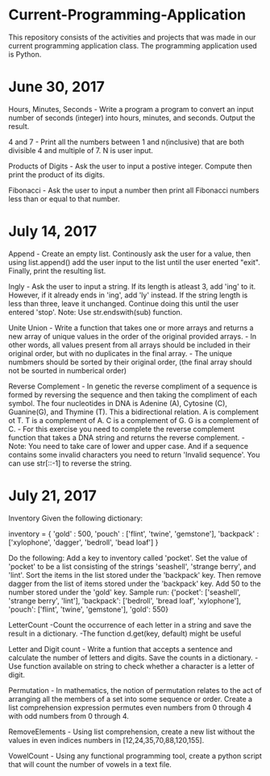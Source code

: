 # Current-Programming-Application

This repository consists of the activities and projects that was made in our current programming application class. The programming application used is Python.

# June 30, 2017
Hours, Minutes, Seconds
	- Write a program a program to convert an input number of seconds (integer) into hours, minutes, and seconds. Output the result.

4 and 7
	- Print all the numbers between 1 and n(inclusive) that are both divisible 4 and multiple of 7. N is user input.

Products of Digits
	- Ask the user to input a postive integer. Compute then print the product of its digits.

Fibonacci
	- Ask the user to input a number then print all Fibonacci numbers less than or equal to that number.

# July 14, 2017
Append
	- Create an empty list. Continously ask the user for a value, then using list.append() add the user input to the list until the user enerted "exit". Finally, print the resulting list.

Ingly
	- Ask the user to input a string. If its length is atleast 3, add 'ing' to it. However, if it already ends in 'ing', add 'ly' instead. If the string length is less than three, leave it unchanged. Continue doing this until the user entered 'stop'. Note: Use str.endswith(sub) function.

Unite Union
	- Write a function that takes one or more arrays and returns a new array of unique values in the order of the original provided arrays.
	- In other words, all values present from all arrays should be included in their original order, but with no duplicates in the final array.
	- The unique numbmers should be sorted by their original order, (the final array should not be sourted in numberical order)

Reverse Complement
	- In genetic the reverse compliment of a sequence is formed by reversing the sequence and then taking the compliment of each symbol. The four nucleotides in DNA is Adenine (A), Cytosine (C), Guanine(G), and Thymine (T). This a bidirectional relation.
		A is complement ot T. T is a complement of A. C is a complement of G. G is a complement of C.
	- For this exercise you need to complete the reverse complement function that takes a DNA string and returns the reverse complement.
	- Note: You need to take care of lower and upper case. And if a sequence contains some invalid characters you need to return 'Invalid sequence'. You can use str[::-1] to reverse the string.

# July 21, 2017
Inventory
Given the following dictionary:

inventory = {
	'gold' : 500,
	'pouch' : ['flint', 'twine', 'gemstone'],
	'backpack' : ['xylophone', 'dagger', 'bedroll', 'bead loaf']
}

Do the following:
Add a key to inventory called 'pocket'.
Set the value of 'pocket' to be a list consisting of the strings 'seashell', 'strange berry', and 'lint'.
Sort the items in the list stored under the 'backpack' key.
Then remove dagger from the list of items stored under the 'backpack' key.
Add 50 to the number stored under the 'gold' key.
Sample run: {'pocket': ['seashell', 'strange berry', 'lint'], 'backpack': ['bedroll', 'bread loaf', 'xylophone'], 'pouch': ['flint', 'twine', 'gemstone'], 'gold': 550}

LetterCount
-Count the occurrence of each letter in a string and save the result in a dictionary. 
-The function d.get(key, default) might be useful

Letter and Digit count
	- Write a funtion that accepts a sentence and calculate the number of letters and digits. Save the counts in a dictionary.
	- Use function available on string to check whether a character is a letter of digit.

Permutation
	- In mathematics, the notion of permutation relates to the act of arranging all the members of a set into some sequence or order. Create a list comprehension expression permutes even numbers from 0 through 4 with odd numbers from 0 through 4.

RemoveElements
	- Using list comprehension, create a new list without the values in even indices numbers in [12,24,35,70,88,120,155].

VowelCount
	- Using any functional programming tool, create a python script that will count the number of vowels in a text file. 
